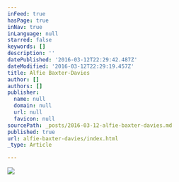 ```yaml
---
inFeed: true
hasPage: true
inNav: true
inLanguage: null
starred: false
keywords: []
description: ''
datePublished: '2016-03-12T22:29:42.487Z'
dateModified: '2016-03-12T22:29:19.457Z'
title: Alfie Baxter-Davies
author: []
authors: []
publisher:
  name: null
  domain: null
  url: null
  favicon: null
sourcePath: _posts/2016-03-12-alfie-baxter-davies.md
published: true
url: alfie-baxter-davies/index.html
_type: Article

---
```

![](https://the-grid-user-content.s3-us-west-2.amazonaws.com/1712a8c7-fae9-4b8a-b34d-f59562130974.jpg)